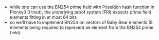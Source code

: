 - while one can use the BN254 prime field with Poseidon hash function in Plonky3 (I tried), the underlying proof system (FRI) expects prime field elements fitting in at most 64 bits
- so we'll have to implement BN254 on vectors of Baby Bear elements (8 elements being required to represent an element from the BN254 prime field)
